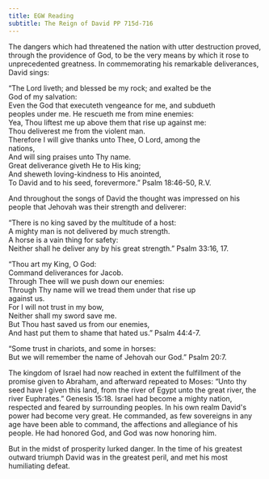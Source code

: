 ```yaml
---
title: EGW Reading
subtitle: The Reign of David PP 715d-716
---
```


The dangers which had threatened the nation with utter destruction proved, through the providence of God, to be the very means by which it rose to unprecedented greatness. In commemorating his remarkable deliverances, David sings:

“The Lord liveth; and blessed be my rock; and exalted be the\
God of my salvation:\
Even the God that executeth vengeance for me, and subdueth\
peoples under me. He rescueth me from mine enemies:\
Yea, Thou liftest me up above them that rise up against me:\
Thou deliverest me from the violent man.\
Therefore I will give thanks unto Thee, O Lord, among the\
nations,\
And will sing praises unto Thy name.\
Great deliverance giveth He to His king;\
And sheweth loving-kindness to His anointed,\
To David and to his seed, forevermore.” Psalm 18:46-50, R.V.

And throughout the songs of David the thought was impressed on his people that Jehovah was their strength and deliverer:

“There is no king saved by the multitude of a host:\
A mighty man is not delivered by much strength.\
A horse is a vain thing for safety:\
Neither shall he deliver any by his great strength.” Psalm 33:16, 17.

“Thou art my King, O God:\
Command deliverances for Jacob.\
Through Thee will we push down our enemies:\
Through Thy name will we tread them under that rise up\
against us.\
For I will not trust in my bow,\
Neither shall my sword save me.\
But Thou hast saved us from our enemies,\
And hast put them to shame that hated us.” Psalm 44:4-7.

“Some trust in chariots, and some in horses:\
But we will remember the name of Jehovah our God.” Psalm 20:7.

The kingdom of Israel had now reached in extent the fulfillment of the promise given to Abraham, and afterward repeated to Moses: “Unto thy seed have I given this land, from the river of Egypt unto the great river, the river Euphrates.” Genesis 15:18. Israel had become a mighty nation, respected and feared by surrounding peoples. In his own realm David's power had become very great. He commanded, as few sovereigns in any age have been able to command, the affections and allegiance of his people. He had honored God, and God was now honoring him.

But in the midst of prosperity lurked danger. In the time of his greatest outward triumph David was in the greatest peril, and met his most humiliating defeat.